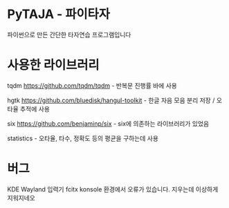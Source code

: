 # PyTAJA - 파이타자
파이썬으로 만든 간단한 타자연습 프로그램입니다

# 사용한 라이브러리
tqdm https://github.com/tqdm/tqdm - 반복문 진행률 바에 사용

hgtk https://github.com/bluedisk/hangul-toolkit - 한글 자음 모음 분리 저장 / 오타율 추적에 사용

six https://github.com/benjaminp/six - six에 의존하는 라이브러리가 있었음

statistics - 오타율, 타수, 정확도 등의 평균을 구하는데 사용

# 버그
KDE Wayland 입력기 fcitx konsole 환경에서 오류가 있습니다. 지우는데 이상하게 지워지네오

